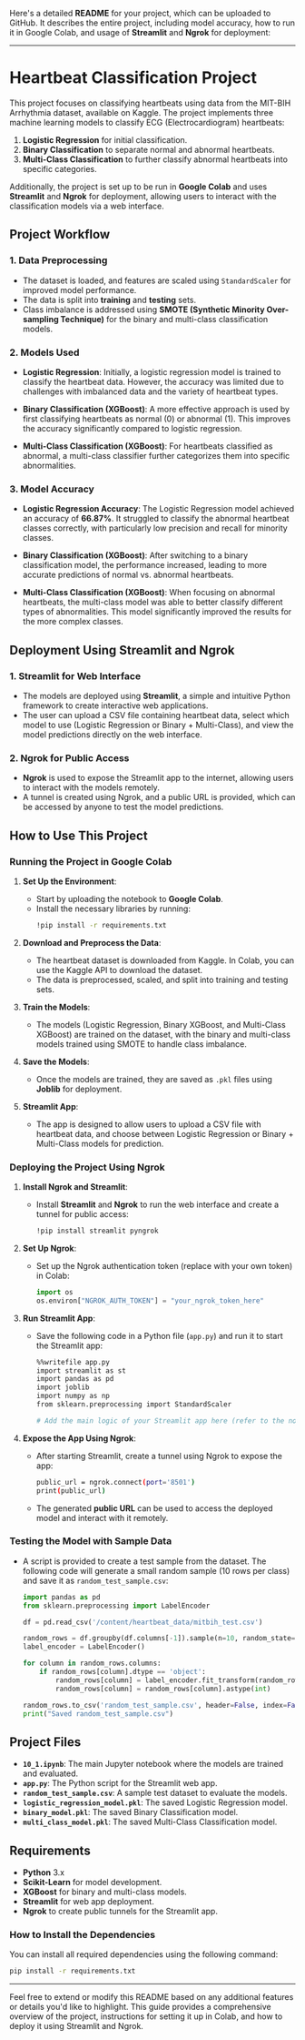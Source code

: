 Here's a detailed **README** for your project, which can be uploaded to GitHub. It describes the entire project, including model accuracy, how to run it in Google Colab, and usage of **Streamlit** and **Ngrok** for deployment:

---

# **Heartbeat Classification Project**

This project focuses on classifying heartbeats using data from the MIT-BIH Arrhythmia dataset, available on Kaggle. The project implements three machine learning models to classify ECG (Electrocardiogram) heartbeats: 
1. **Logistic Regression** for initial classification.
2. **Binary Classification** to separate normal and abnormal heartbeats.
3. **Multi-Class Classification** to further classify abnormal heartbeats into specific categories.

Additionally, the project is set up to be run in **Google Colab** and uses **Streamlit** and **Ngrok** for deployment, allowing users to interact with the classification models via a web interface.

## **Project Workflow**

### 1. **Data Preprocessing**
   - The dataset is loaded, and features are scaled using `StandardScaler` for improved model performance.
   - The data is split into **training** and **testing** sets.
   - Class imbalance is addressed using **SMOTE (Synthetic Minority Over-sampling Technique)** for the binary and multi-class classification models.

### 2. **Models Used**
   - **Logistic Regression**: Initially, a logistic regression model is trained to classify the heartbeat data. However, the accuracy was limited due to challenges with imbalanced data and the variety of heartbeat types.
   
   - **Binary Classification (XGBoost)**: A more effective approach is used by first classifying heartbeats as normal (0) or abnormal (1). This improves the accuracy significantly compared to logistic regression.

   - **Multi-Class Classification (XGBoost)**: For heartbeats classified as abnormal, a multi-class classifier further categorizes them into specific abnormalities.

### 3. **Model Accuracy**
   - **Logistic Regression Accuracy**: The Logistic Regression model achieved an accuracy of **66.87%**. It struggled to classify the abnormal heartbeat classes correctly, with particularly low precision and recall for minority classes.
   
   - **Binary Classification (XGBoost)**: After switching to a binary classification model, the performance increased, leading to more accurate predictions of normal vs. abnormal heartbeats.
   
   - **Multi-Class Classification (XGBoost)**: When focusing on abnormal heartbeats, the multi-class model was able to better classify different types of abnormalities. This model significantly improved the results for the more complex classes.

## **Deployment Using Streamlit and Ngrok**

### 1. **Streamlit for Web Interface**
   - The models are deployed using **Streamlit**, a simple and intuitive Python framework to create interactive web applications.
   - The user can upload a CSV file containing heartbeat data, select which model to use (Logistic Regression or Binary + Multi-Class), and view the model predictions directly on the web interface.

### 2. **Ngrok for Public Access**
   - **Ngrok** is used to expose the Streamlit app to the internet, allowing users to interact with the models remotely.
   - A tunnel is created using Ngrok, and a public URL is provided, which can be accessed by anyone to test the model predictions.

## **How to Use This Project**

### **Running the Project in Google Colab**
1. **Set Up the Environment**:
   - Start by uploading the notebook to **Google Colab**.
   - Install the necessary libraries by running:
     ```bash
     !pip install -r requirements.txt
     ```

2. **Download and Preprocess the Data**:
   - The heartbeat dataset is downloaded from Kaggle. In Colab, you can use the Kaggle API to download the dataset.
   - The data is preprocessed, scaled, and split into training and testing sets.

3. **Train the Models**:
   - The models (Logistic Regression, Binary XGBoost, and Multi-Class XGBoost) are trained on the dataset, with the binary and multi-class models trained using SMOTE to handle class imbalance.

4. **Save the Models**:
   - Once the models are trained, they are saved as `.pkl` files using **Joblib** for deployment.

5. **Streamlit App**:
   - The app is designed to allow users to upload a CSV file with heartbeat data, and choose between Logistic Regression or Binary + Multi-Class models for prediction.
   
### **Deploying the Project Using Ngrok**
1. **Install Ngrok and Streamlit**:
   - Install **Streamlit** and **Ngrok** to run the web interface and create a tunnel for public access:
     ```bash
     !pip install streamlit pyngrok
     ```

2. **Set Up Ngrok**:
   - Set up the Ngrok authentication token (replace with your own token) in Colab:
     ```python
     import os
     os.environ["NGROK_AUTH_TOKEN"] = "your_ngrok_token_here"
     ```

3. **Run Streamlit App**:
   - Save the following code in a Python file (`app.py`) and run it to start the Streamlit app:
     ```bash
     %%writefile app.py
     import streamlit as st
     import pandas as pd
     import joblib
     import numpy as np
     from sklearn.preprocessing import StandardScaler

     # Add the main logic of your Streamlit app here (refer to the notebook).
     ```

4. **Expose the App Using Ngrok**:
   - After starting Streamlit, create a tunnel using Ngrok to expose the app:
     ```bash
     public_url = ngrok.connect(port='8501')
     print(public_url)
     ```
   - The generated **public URL** can be used to access the deployed model and interact with it remotely.

### **Testing the Model with Sample Data**
   - A script is provided to create a test sample from the dataset. The following code will generate a small random sample (10 rows per class) and save it as `random_test_sample.csv`:
     ```python
     import pandas as pd
     from sklearn.preprocessing import LabelEncoder

     df = pd.read_csv('/content/heartbeat_data/mitbih_test.csv')

     random_rows = df.groupby(df.columns[-1]).sample(n=10, random_state=42)
     label_encoder = LabelEncoder()

     for column in random_rows.columns:
         if random_rows[column].dtype == 'object':
             random_rows[column] = label_encoder.fit_transform(random_rows[column].astype(str))
             random_rows[column] = random_rows[column].astype(int)

     random_rows.to_csv('random_test_sample.csv', header=False, index=False)
     print("Saved random_test_sample.csv")
     ```

## **Project Files**
- **`10_1.ipynb`**: The main Jupyter notebook where the models are trained and evaluated.
- **`app.py`**: The Python script for the Streamlit web app.
- **`random_test_sample.csv`**: A sample test dataset to evaluate the models.
- **`logistic_regression_model.pkl`**: The saved Logistic Regression model.
- **`binary_model.pkl`**: The saved Binary Classification model.
- **`multi_class_model.pkl`**: The saved Multi-Class Classification model.

## **Requirements**
- **Python** 3.x
- **Scikit-Learn** for model development.
- **XGBoost** for binary and multi-class models.
- **Streamlit** for web app deployment.
- **Ngrok** to create public tunnels for the Streamlit app.

### **How to Install the Dependencies**
You can install all required dependencies using the following command:
```bash
pip install -r requirements.txt
```

---

Feel free to extend or modify this README based on any additional features or details you'd like to highlight. This guide provides a comprehensive overview of the project, instructions for setting it up in Colab, and how to deploy it using Streamlit and Ngrok.
